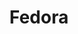 ---
layout: item
title: Fedora
item-id: 11990
datatable: true
id: 11990
name: "Fedora"
members: true
lowalch: 120
highalch: 180
examine: "Makes you look fedorable."
monsters:
  - id: 6618
    name: "Crazy archaeologist"
    members: true
    combat_level: 204
    wiki_url: "https://oldschool.runescape.wiki/w/Crazy_archaeologist"
    drops:
      - quantity: "1"
        rarity: 0.0078125
    image: "https://oldschool.runescape.wiki/images/thumb/c/c0/Crazy_archaeologist.png/120px-Crazy_archaeologist.png?3ecc9"
---